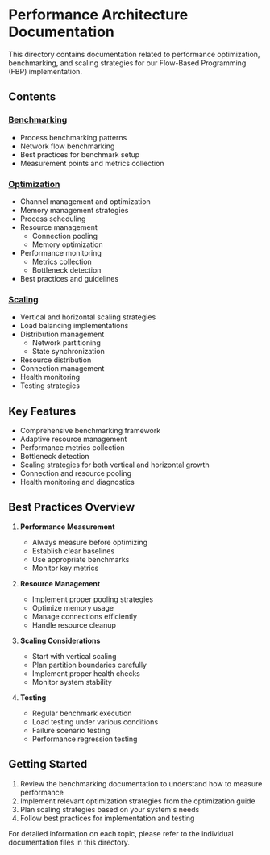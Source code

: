 # Performance Architecture Documentation

This directory contains documentation related to performance optimization, benchmarking, and scaling strategies for our Flow-Based Programming (FBP) implementation.

## Contents

### [Benchmarking](./benchmarking.md)
- Process benchmarking patterns
- Network flow benchmarking
- Best practices for benchmark setup
- Measurement points and metrics collection

### [Optimization](./optimization.md)
- Channel management and optimization
- Memory management strategies
- Process scheduling
- Resource management
  - Connection pooling
  - Memory optimization
- Performance monitoring
  - Metrics collection
  - Bottleneck detection
- Best practices and guidelines

### [Scaling](./scaling.md)
- Vertical and horizontal scaling strategies
- Load balancing implementations
- Distribution management
  - Network partitioning
  - State synchronization
- Resource distribution
- Connection management
- Health monitoring
- Testing strategies

## Key Features

- Comprehensive benchmarking framework
- Adaptive resource management
- Performance metrics collection
- Bottleneck detection
- Scaling strategies for both vertical and horizontal growth
- Connection and resource pooling
- Health monitoring and diagnostics

## Best Practices Overview

1. **Performance Measurement**
   - Always measure before optimizing
   - Establish clear baselines
   - Use appropriate benchmarks
   - Monitor key metrics

2. **Resource Management**
   - Implement proper pooling strategies
   - Optimize memory usage
   - Manage connections efficiently
   - Handle resource cleanup

3. **Scaling Considerations**
   - Start with vertical scaling
   - Plan partition boundaries carefully
   - Implement proper health checks
   - Monitor system stability

4. **Testing**
   - Regular benchmark execution
   - Load testing under various conditions
   - Failure scenario testing
   - Performance regression testing

## Getting Started

1. Review the benchmarking documentation to understand how to measure performance
2. Implement relevant optimization strategies from the optimization guide
3. Plan scaling strategies based on your system's needs
4. Follow best practices for implementation and testing

For detailed information on each topic, please refer to the individual documentation files in this directory. 
